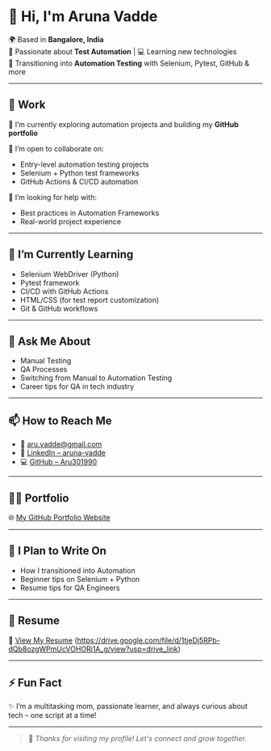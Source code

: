 # 👋 Hi, I'm Aruna Vadde

🌍 Based in **Bangalore, India**  
💼 Passionate about **Test Automation** | 💻 Learning new technologies  
🎯 Transitioning into **Automation Testing** with Selenium, Pytest, GitHub & more

---

## 💼 Work

🔭 I’m currently exploring automation projects and building my **GitHub portfolio**

👯 I’m open to collaborate on:
- Entry-level automation testing projects
- Selenium + Python test frameworks
- GitHub Actions & CI/CD automation

🤝 I’m looking for help with:
- Best practices in Automation Frameworks  
- Real-world project experience

---

## 🌱 I’m Currently Learning

- Selenium WebDriver (Python)
- Pytest framework
- CI/CD with GitHub Actions
- HTML/CSS (for test report customization)
- Git & GitHub workflows

---

## 💬 Ask Me About

- Manual Testing
- QA Processes
- Switching from Manual to Automation Testing
- Career tips for QA in tech industry

---

## 📫 How to Reach Me

- 📧 [aru.vadde@gmail.com](mailto:aru.vadde@gmail.com)
- 💼 [LinkedIn – aruna-vadde](https://linkedin.com/in/aruna-vadde)
- 💻 [GitHub – Aru301990](https://github.com/Aru301990)

---

## 👨‍💻 Portfolio

🌐 [My GitHub Portfolio Website](https://arunavadde.github.io)

---

## 📝 I Plan to Write On

- How I transitioned into Automation
- Beginner tips on Selenium + Python
- Resume tips for QA Engineers

---

## 📄 Resume

📄 [View My Resume](#) (https://drive.google.com/file/d/1tjeDj5RPb-dQb8ozgWPmUcVOHORi1A_g/view?usp=drive_link)

---

## ⚡ Fun Fact

✨ I’m a multitasking mom, passionate learner, and always curious about tech – one script at a time!

---

> 🚀 _Thanks for visiting my profile! Let's connect and grow together._

